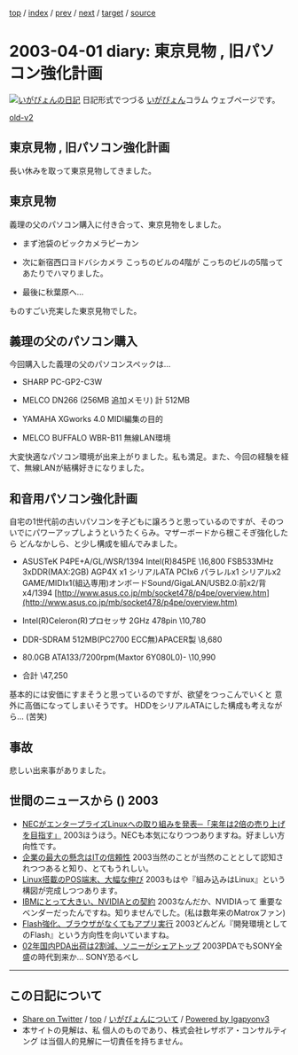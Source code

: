 [top](../index.html) 
 / [index](index.html) 
 / [prev](ig030324.html) 
 / [next](ig030403.html) 
 / [target](https://www.igapyon.jp/igapyon/diary/2003/ig030401.html) 
 / [source](https://github.com/igapyon/diary/blob/master/2003/ig030401.src.md) 

2003-04-01 diary: 東京見物 , 旧パソコン強化計画
=====================================================================================================
[![いがぴょんの日記](https://www.igapyon.jp/igapyon/diary/images/iga200306s.jpg "いがぴょん")](https://www.igapyon.jp/igapyon/diary/memo/memoigapyon.html) 日記形式でつづる [いがぴょん](https://www.igapyon.jp/igapyon/diary/memo/memoigapyon.html)コラム ウェブページです。

[old-v2](ig030401-orig.html)

## 東京見物 , 旧パソコン強化計画

長い休みを取って東京見物してきました。


## 東京見物

義理の父のパソコン購入に付き合って、東京見物をしました。

* まず池袋のビックカメラピーカン
  
* 次に新宿西口ヨドバシカメラ
  こっちのビルの4階が こっちのビルの5階ってあたりでハマりました。
  
* 最後に秋葉原へ…

ものすごい充実した東京見物でした。

## 義理の父のパソコン購入

今回購入した義理の父のパソコンスペックは…

* SHARP PC-GP2-C3W
  
* MELCO DN266 (256MB 追加メモリ)
  計 512MB
  
* YAMAHA XGworks 4.0
  MIDI編集の目的
  
* MELCO BUFFALO WBR-B11
  無線LAN環境

大変快適なパソコン環境が出来上がりました。私も満足。また、今回の経験を経て、無線LANが結構好きになりました。

## 和音用パソコン強化計画

自宅の1世代前の古いパソコンを子どもに譲ろうと思っているのですが、そのついでにパワーアップしようというたくらみ。マザーボードから根こそぎ強化したら どんなかしら、と少し構成を組んでみました。

* ASUSTeK P4PE+A/GL/WSR/1394 Intel(R)845PE \16,800
  FSB533MHz 3xDDR(MAX:2GB) AGP4X x1 シリアルATA PCIx6 パラレルx1 シリアルx2 GAME/MIDIx1(組込専用)オンボードSound/GigaLAN/USB2.0:前x2/背x4/1394
  [http://www.asus.co.jp/mb/socket478/p4pe/overview.htm](http://www.asus.co.jp/mb/socket478/p4pe/overview.htm)
  
* Intel(R)Celeron(R)プロセッサ 2GHz 478pin \10,780
  
* DDR-SDRAM 512MB(PC2700 ECC無)APACER製 \8,680
  
* 80.0GB ATA133/7200rpm(Maxtor 6Y080L0)- \10,990
  
* 合計 \47,250

基本的には安価にすまそうと思っているのですが、欲望をつっこんでいくと 意外に高価になってしまいそうです。
HDDをシリアルATAにした構成も考えながら… (苦笑)

## 事故

悲しい出来事がありました。

## 世間のニュースから () 2003

* [NECがエンタープライズLinuxへの取り組みを発表─「来年は2倍の売り上げを目指す」](http://linux.ascii24.com/linux/news/today/2003/03/27/642705-000.html)  2003ほうほう。NECも本気になりつつありますね。好ましい方向性です。
* [企業の最大の懸念はITの信頼性](http://www.zdnet.co.jp/news/0303/27/nebt_02.html)  2003当然のことが当然のこととして認知されつつあると知り、とてもうれしい。
* [Linux搭載のPOS端末、大幅な伸び](http://www.zdnet.co.jp/news/0303/28/nebt_13.html)  2003もはや『組み込みはLinux』という構図が完成しつつあります。
* [IBMにとって大きい、NVIDIAとの契約](http://www.zdnet.co.jp/news/0303/27/nebt_21.html)  2003なんだか、NVIDIAって 重要なベンダーだったんですね。知りませんでした。(私は数年来のMatroxファン)
* [Flash強化、ブラウザがなくてもアプリ実行](http://www.zdnet.co.jp/news/0303/28/nebt_16.html)  2003どんどん『開発環境としてのFlash』という方向性を向いていますね。
* [02年国内PDA出荷は2割減、ソニーがシェアトップ](http://www.zdnet.co.jp/news/0303/28/njbt_03.html)  2003PDAでもSONY全盛の時代到来か… SONY恐るべし


----------------------------------------------------------------------------------------------------

## この日記について

* [Share on Twitter](https://twitter.com/intent/tweet?hashtags=igapyon%2Cdiary%2C%E3%81%84%E3%81%8C%E3%81%B4%E3%82%87%E3%82%93&text=%E6%9D%B1%E4%BA%AC%E8%A6%8B%E7%89%A9+%2C+%E6%97%A7%E3%83%91%E3%82%BD%E3%82%B3%E3%83%B3%E5%BC%B7%E5%8C%96%E8%A8%88%E7%94%BB&url=https%3A%2F%2Fwww.igapyon.jp%2Figapyon%2Fdiary%2F2003%2Fig030401.html) / [top](../index.html) / [いがぴょんについて](https://www.igapyon.jp/igapyon/diary/memo/memoigapyon.html) / [Powered by Igapyonv3](https://github.com/igapyon/igapyonv3)
* 本サイトの見解は、私 個人のものであり、株式会社レザボア・コンサルティング は当個人的見解に一切責任を持ちません。 
